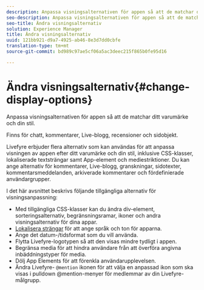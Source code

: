 ```yaml
---
description: Anpassa visningsalternativen för appen så att de matchar ditt varumärke och din stil.
seo-description: Anpassa visningsalternativen för appen så att de matchar ditt varumärke och din stil.
seo-title: Ändra visningsalternativ
solution: Experience Manager
title: Ändra visningsalternativ
uuid: 121bb921-d9a7-4925-ab46-8e3d7dd0cbfe
translation-type: tm+mt
source-git-commit: bd989c97ae5cf06a5ac3deec215f865b0fe95d16

---
```



# Ändra visningsalternativ{#change-display-options}

Anpassa visningsalternativen för appen så att de matchar ditt varumärke och din stil.

Finns för chatt, kommentarer, Live-blogg, recensioner och sidobjekt.

Livefyre erbjuder flera alternativ som kan användas för att anpassa visningen av appen efter ditt varumärke och din stil, inklusive CSS-klasser, lokaliserade textsträngar samt App-element och mediestriktioner. Du kan ange alternativ för kommentarer, Live-blogg, granskningar, sidotexter, kommentarsmeddelanden, arkiverade kommentarer och fördefinierade användargrupper.

I det här avsnittet beskrivs följande tillgängliga alternativ för visningsanpassning:

* Med tillgängliga CSS-klasser kan du ändra div-element, sorteringsalternativ, begränsningsramar, ikoner och andra visningsalternativ för dina appar.
* [Lokalisera strängar](/help/using/c-settings-other/c-translation-sets/c-localize-strings.md) för att ange språk och ton för apparna.
* Ange det datum-/tidsformat som du vill använda.
* Flytta Livefyre-logotypen så att den visas mindre tydligt i appen.
* Begränsa media för att hindra användare från att överföra angivna inbäddningstyper för media.
* Dölj App Elements för att förenkla användarupplevelsen.
* Ändra Livefyre- `@mention` ikonen för att välja en anpassad ikon som ska visas i pulldown @mention-menyer för medlemmar av din Livefyre-målgrupp.

